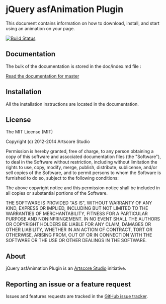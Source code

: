 jQuery asfAnimation Plugin
=====================================

This document contains information on how to download, install, and start using an animation on your page.

[![Build Status](https://travis-ci.org/artscorestudio/jquery-asfAnimation.svg?branch=master)](https://travis-ci.org/artscorestudio/jquery-asfAnimation)


Documentation
-------------
The bulk of the documentation is stored in the doc/index.md file :

[Read the documentation for master](https://github.com/artscorestudio/jquery-asfAnimation/blob/master/doc/index.md)

Installation
------------
All the installation instructions are located in the documentation.

License
-------
The MIT License (MIT)

Copyright (c) 2012-2014 Artscore Studio

Permission is hereby granted, free of charge, to any person obtaining a copy of
this software and associated documentation files (the "Software"), to deal in
the Software without restriction, including without limitation the rights to
use, copy, modify, merge, publish, distribute, sublicense, and/or sell copies of
the Software, and to permit persons to whom the Software is furnished to do so,
subject to the following conditions:

The above copyright notice and this permission notice shall be included in all
copies or substantial portions of the Software.

THE SOFTWARE IS PROVIDED "AS IS", WITHOUT WARRANTY OF ANY KIND, EXPRESS OR
IMPLIED, INCLUDING BUT NOT LIMITED TO THE WARRANTIES OF MERCHANTABILITY, FITNESS
FOR A PARTICULAR PURPOSE AND NONINFRINGEMENT. IN NO EVENT SHALL THE AUTHORS OR
COPYRIGHT HOLDERS BE LIABLE FOR ANY CLAIM, DAMAGES OR OTHER LIABILITY, WHETHER
IN AN ACTION OF CONTRACT, TORT OR OTHERWISE, ARISING FROM, OUT OF OR IN
CONNECTION WITH THE SOFTWARE OR THE USE OR OTHER DEALINGS IN THE SOFTWARE.

About
-----
jQuery asfAnimation Plugin is an [Artscore Studio](http://www.artscore-studio.fr) initiative.

Reporting an issue or a feature request
---------------------------------------
Issues and features requests are tracked in the [GitHub issue tracker](https://github.com/artscorestudio/jquery-asfAnimation/issues).
